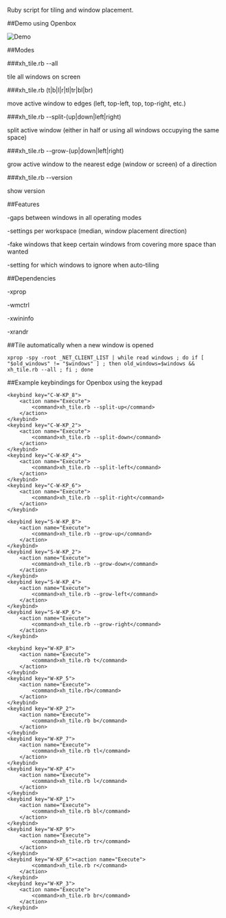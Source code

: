 Ruby script for tiling and window placement.

##Demo using Openbox

![Demo](http://i.imgur.com/4VgLJBn.gif)

##Modes

###xh_tile.rb --all

tile all windows on screen

###xh_tile.rb (t|b|l|r|tl|tr|bl|br)

move active window to edges (left, top-left, top, top-right, etc.)

###xh_tile.rb --split-(up|down|left|right)

split active window (either in half or using all windows occupying the same space)

###xh_tile.rb --grow-(up|down|left|right)

grow active window to the nearest edge (window or screen) of a direction

###xh_tile.rb --version

show version

##Features

-gaps between windows in all operating modes

-settings per workspace (median, window placement direction)

-fake windows that keep certain windows from covering more space than wanted

-setting for which windows to ignore when auto-tiling


##Dependencies

-xprop

-wmctrl

-xwininfo

-xrandr


##Tile automatically when a new window is opened

```xprop -spy -root _NET_CLIENT_LIST | while read windows ; do if [ "$old_windows" != "$windows" ] ; then old_windows=$windows && xh_tile.rb --all ; fi ; done```


##Example keybindings for Openbox using the keypad

```
<keybind key="C-W-KP_8">
	<action name="Execute">
		<command>xh_tile.rb --split-up</command>
	</action>
</keybind>
<keybind key="C-W-KP_2">
	<action name="Execute">
		<command>xh_tile.rb --split-down</command>
	</action>
</keybind>
<keybind key="C-W-KP_4">
	<action name="Execute">
		<command>xh_tile.rb --split-left</command>
	</action>
</keybind>
<keybind key="C-W-KP_6">
	<action name="Execute">
		<command>xh_tile.rb --split-right</command>
	</action>
</keybind>

<keybind key="S-W-KP_8">
	<action name="Execute">
		<command>xh_tile.rb --grow-up</command>
	</action>
</keybind>
<keybind key="S-W-KP_2">
	<action name="Execute">
		<command>xh_tile.rb --grow-down</command>
	</action>
</keybind>
<keybind key="S-W-KP_4">
	<action name="Execute">
		<command>xh_tile.rb --grow-left</command>
	</action>
</keybind>
<keybind key="S-W-KP_6">
	<action name="Execute">
		<command>xh_tile.rb --grow-right</command>
	</action>
</keybind>

<keybind key="W-KP_8">
	<action name="Execute">
		<command>xh_tile.rb t</command>
	</action>
</keybind>
<keybind key="W-KP_5">
	<action name="Execute">
		<command>xh_tile.rb</command>
	</action>
</keybind>
<keybind key="W-KP_2">
	<action name="Execute">
		<command>xh_tile.rb b</command>
	</action>
</keybind>
<keybind key="W-KP_7">
	<action name="Execute">
		<command>xh_tile.rb tl</command>
	</action>
</keybind>
<keybind key="W-KP_4">
	<action name="Execute">
		<command>xh_tile.rb l</command>
	</action>
</keybind>
<keybind key="W-KP_1">
	<action name="Execute">
		<command>xh_tile.rb bl</command>
	</action>
</keybind>
<keybind key="W-KP_9">
	<action name="Execute">
		<command>xh_tile.rb tr</command>
	</action>
</keybind>
<keybind key="W-KP_6"><action name="Execute">
		<command>xh_tile.rb r</command>
	</action>
</keybind>
<keybind key="W-KP_3">
	<action name="Execute">
		<command>xh_tile.rb br</command>
	</action>
</keybind>
```
